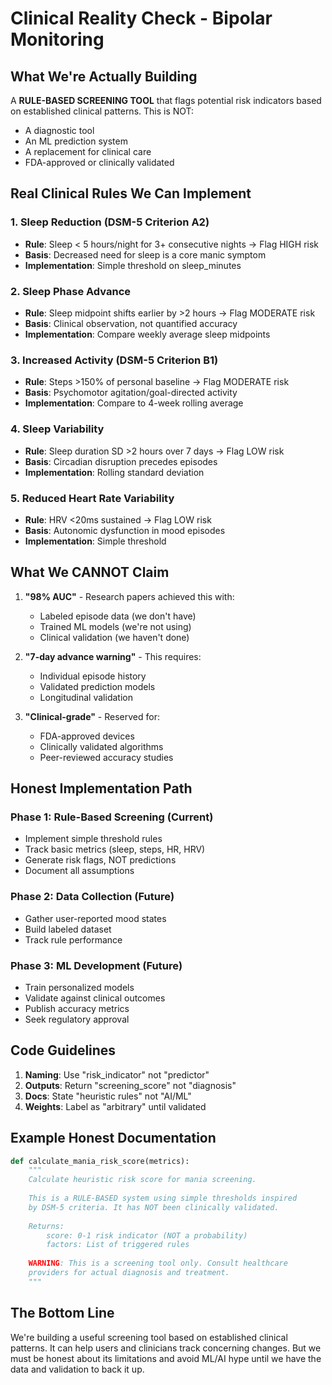 # Clinical Reality Check - Bipolar Monitoring

## What We're Actually Building

A **RULE-BASED SCREENING TOOL** that flags potential risk indicators based on established clinical patterns. This is NOT:
- A diagnostic tool
- An ML prediction system  
- A replacement for clinical care
- FDA-approved or clinically validated

## Real Clinical Rules We Can Implement

### 1. Sleep Reduction (DSM-5 Criterion A2)
- **Rule**: Sleep < 5 hours/night for 3+ consecutive nights → Flag HIGH risk
- **Basis**: Decreased need for sleep is a core manic symptom
- **Implementation**: Simple threshold on sleep_minutes

### 2. Sleep Phase Advance  
- **Rule**: Sleep midpoint shifts earlier by >2 hours → Flag MODERATE risk
- **Basis**: Clinical observation, not quantified accuracy
- **Implementation**: Compare weekly average sleep midpoints

### 3. Increased Activity (DSM-5 Criterion B1)
- **Rule**: Steps >150% of personal baseline → Flag MODERATE risk
- **Basis**: Psychomotor agitation/goal-directed activity
- **Implementation**: Compare to 4-week rolling average

### 4. Sleep Variability
- **Rule**: Sleep duration SD >2 hours over 7 days → Flag LOW risk
- **Basis**: Circadian disruption precedes episodes
- **Implementation**: Rolling standard deviation

### 5. Reduced Heart Rate Variability
- **Rule**: HRV <20ms sustained → Flag LOW risk  
- **Basis**: Autonomic dysfunction in mood episodes
- **Implementation**: Simple threshold

## What We CANNOT Claim

1. **"98% AUC"** - Research papers achieved this with:
   - Labeled episode data (we don't have)
   - Trained ML models (we're not using)
   - Clinical validation (we haven't done)

2. **"7-day advance warning"** - This requires:
   - Individual episode history
   - Validated prediction models
   - Longitudinal validation

3. **"Clinical-grade"** - Reserved for:
   - FDA-approved devices
   - Clinically validated algorithms
   - Peer-reviewed accuracy studies

## Honest Implementation Path

### Phase 1: Rule-Based Screening (Current)
- Implement simple threshold rules
- Track basic metrics (sleep, steps, HR, HRV)
- Generate risk flags, NOT predictions
- Document all assumptions

### Phase 2: Data Collection (Future)
- Gather user-reported mood states
- Build labeled dataset
- Track rule performance

### Phase 3: ML Development (Future)
- Train personalized models
- Validate against clinical outcomes
- Publish accuracy metrics
- Seek regulatory approval

## Code Guidelines

1. **Naming**: Use "risk_indicator" not "predictor"
2. **Outputs**: Return "screening_score" not "diagnosis"
3. **Docs**: State "heuristic rules" not "AI/ML"
4. **Weights**: Label as "arbitrary" until validated

## Example Honest Documentation

```python
def calculate_mania_risk_score(metrics):
    """
    Calculate heuristic risk score for mania screening.
    
    This is a RULE-BASED system using simple thresholds inspired
    by DSM-5 criteria. It has NOT been clinically validated.
    
    Returns:
        score: 0-1 risk indicator (NOT a probability)
        factors: List of triggered rules
        
    WARNING: This is a screening tool only. Consult healthcare
    providers for actual diagnosis and treatment.
    """
```

## The Bottom Line

We're building a useful screening tool based on established clinical patterns. It can help users and clinicians track concerning changes. But we must be honest about its limitations and avoid ML/AI hype until we have the data and validation to back it up.